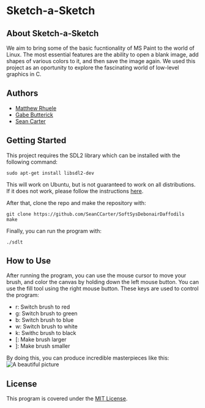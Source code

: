 # Sketch-a-Sketch

## About Sketch-a-Sketch

We aim to bring some of the basic fucntionality of MS Paint to the world of Linux. The most essential features are the ability to open a blank image, add shapes of various colors to it, and then save the image again. We used this project as an oportunity to explore the fascinating world of low-level graphics in C.

## Authors
- [Matthew Rhuele](https://github.com/matthewruehle)
- [Gabe Butterick](https://github.com/buttegab)
- [Sean Carter](https://github.com/SeanCCarter)

## Getting Started

This project requires the SDL2 library which can be installed with the following command:

```
sudo apt-get install libsdl2-dev
```

This will work on Ubuntu, but is not guaranteed to work on all distributions. If it does not work, please follow the instructions [here](https://wiki.libsdl.org/Installation).

After that, clone the repo and make the repository with:

```
git clone https://github.com/SeanCCarter/SoftSysDebonairDaffodils
make
```

Finally, you can run the program with:

```
./sdlt
```

## How to Use

After running the program, you can use the mouse cursor to move your brush, and color the canvas by holding down the left mouse button. You can use the fill tool using the right mouse button. These keys are used to control the program:

- r: Switch brush to red
- g: Switch brush to green
- b: Switch brush to blue
- w: Switch brush to white
- k: Swithc brush to black
- [: Make brush larger
- ]: Make brush smaller

By doing this, you can produce incredible masterpieces like this:
![A beautiful picture](./demos/mona-lisa-equivilent)

## License 
This program is covered under the [MIT License](https://github.com/SeanCCarter/SoftSysDebonairDaffodils/blob/master/LICENSE.md). 
